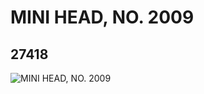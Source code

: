# MINI HEAD, NO. 2009
## 27418
![MINI HEAD, NO. 2009](https://lc-www-live-s.legocdn.com/media/bricks/5/2/6158401.jpg)